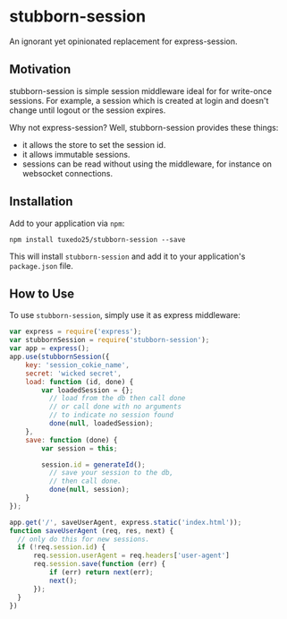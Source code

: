 # stubborn-session

An ignorant yet opinionated replacement for express-session.

## Motivation

stubborn-session is simple session middleware ideal for for write-once sessions.
For example, a session which is created at login and doesn't change until logout or the session expires.

Why not express-session? Well, stubborn-session provides these things:
- it allows the store to set the session id.
- it allows immutable sessions.
- sessions can be read without using the middleware, for instance on websocket connections.

## Installation

Add to your application via `npm`:
```
npm install tuxedo25/stubborn-session --save
```
This will install `stubborn-session` and add it to your application's `package.json` file.

## How to Use

To use `stubborn-session`, simply use it as express middleware:
```js
var express = require('express');
var stubbornSession = require('stubborn-session');
var app = express();
app.use(stubbornSession({
    key: 'session_cokie_name',
    secret: 'wicked secret',
    load: function (id, done) {
        var loadedSession = {};
	      // load from the db then call done
	      // or call done with no arguments
	      // to indicate no session found
	      done(null, loadedSession);
    },
    save: function (done) {
        var session = this;

        session.id = generateId();
	      // save your session to the db,
	      // then call done.
	      done(null, session);
    }
});

app.get('/', saveUserAgent, express.static('index.html'));
function saveUserAgent (req, res, next) {
  // only do this for new sessions.
  if (!req.session.id) {
      req.session.userAgent = req.headers['user-agent']
      req.session.save(function (err) {
          if (err) return next(err);
          next();
      });
  }
})
```
